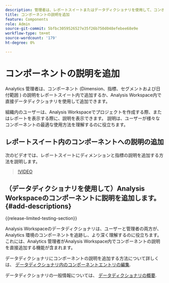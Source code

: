 ```yaml
---
description: 管理者は、レポートスイートまたはデータディクショナリを使用して、コンポーネントの説明を追加できます。
title: コンポーネントの説明を追加
feature: Components
role: Admin
source-git-commit: 5bfbc3059526527e35f26b750d048efebee68e9e
workflow-type: tm+mt
source-wordcount: '179'
ht-degree: 0%

---
```


# コンポーネントの説明を追加

Analytics 管理者は、コンポーネント (Dimension、指標、セグメントおよび日付範囲 ) の説明をレポートスイート内で追加するか、Analysis Workspace内で直接データディクショナリを使用して追加できます。

組織内のユーザーは、Analysis Workspaceでプロジェクトを作成する際、またはレポートを表示する際に、説明を表示できます。 説明は、ユーザーが様々なコンポーネントの最適な使用方法を理解するのに役立ちます。

## レポートスイート内のコンポーネントへの説明の追加

次のビデオでは、レポートスイートにディメンションと指標の説明を追加する方法を説明します。

>[!VIDEO](https://video.tv.adobe.com/v/25453/?quality=12)

## （データディクショナリを使用して）Analysis Workspaceのコンポーネントに説明を追加します。 {#add-descriptions}

{{release-limited-testing-section}}

Analysis Workspaceのデータディクショナリは、ユーザーと管理者の両方が、Analytics 環境のコンポーネントを追跡し、より深く理解するのに役立ちます。 これには、Analytics 管理者がAnalysis Workspace内でコンポーネントの説明を直接追加する機能が含まれます。

データディクショナリにコンポーネントの説明を追加する方法について詳しくは、 [データディクショナリ内のコンポーネントエントリの編集](/help/analyze/analysis-workspace/components/data-dictionary/edit-entries-data-dictionary.md).

データディクショナリの一般情報については、 [データディクショナリの概要](/help/analyze/analysis-workspace/components/data-dictionary/data-dictionary-overview.md).